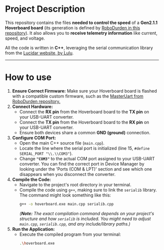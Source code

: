 # Project Description

This repository contains the files **needed to control the speed** of a **Gen2.1.1 Hoverboard board** (its generation is defined by [RoboDurden in this repository](https://https://github.com/RoboDurden/Hoverboard-Firmware-Hack-Gen2.x/wiki)). It also allows you to **receive telemetry information** like current, speed, and voltage.

All the code is written in **C++**, leveraging the serial communication library from the [Lucidar website, by Lulu](https://lucidar.me/en/serialib/cross-plateform-rs232-serial-library/).

---

# How to use

1.  **Ensure Correct Firmware:** Make sure your Hoverboard board is flashed with a compatible custom firmware, such as the
   [MasterUart from RoboDurden repository.](https://github.com/RoboDurden/Hoverboard-Firmware-Hack-Gen2.x/blob/main/BinariesReadyToFlash/hoverboard%202.1.1%20master%20Uart.bin) 
2.  **Connect Hardware:**
    * Connect the **RX pin** from the Hoverboard board to the **TX pin** on your USB-UART converter.
    * Connect the **TX pin** from the Hoverboard board to the **RX pin** on your USB-UART converter.
    * Ensure both devices share a common **GND (ground)** connection.
4.  **Configure COM Port:**
    * Open the main C++ source file (`main.cpp`).
    * Locate the line where the serial port is initialized (line 15, `#define SERIAL_PORT "\\.\\COM3"`).
    * Change **`"COM3"`** to the actual COM port assigned to your USB-UART converter. You can find the correct port in Device Manager by looking under the 'Ports (COM & LPT)' section and see which one disappears when you disconnect the converter.
5.  **Compile the Code:**
    * Navigate to the project's root directory in your terminal.
    * Compile the code using `g++`, making sure to link the `serialib` library. The command might look something like this:
        ```bash
        g++ -o hoverboard.exe main.cpp serialib.cpp
        ```
        *(**Note:** The exact compilation command depends on your project's structure and how `serialib` is included. You might need to adjust `main.cpp`, `serialib.cpp`, and any include/library paths.)*
6.  **Run the Application:**
    * Execute the compiled program from your terminal:
        ```bash
        .\hoverboard.exe
        ```
